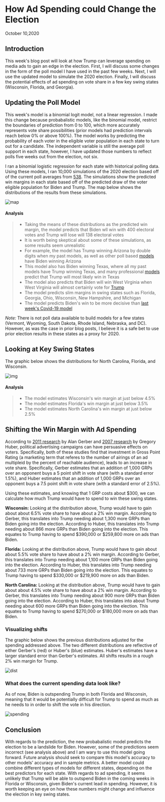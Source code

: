 # How Ad Spending could Change the Election
October 10,2020

## Introduction

This week's blog post will look at how Trump can leverage spending on media ads to gain an edge in the election.
First, I will discuss some changes in the form of the poll model I have used in the past few weeks. Next, I will
use the updated model to simulate the 2020 election. Finally, I will discuss the potential effects of ad spending on vote share in a few key swing states (Wisconsin, Florida, and Georgia). 

## Updating the Poll Model

This week's model is a binomial logit model, not a linear regression. I made this change
because probabalistic models, like the binomial model, restrict the boundaries of prediction from 0 to 100, which more accurately represents vote share possibilities (prior models had prediction intervals reach below 0% or above 100%). The model works by predicting the probability of each voter in the eligible voter population in each state to turn out for a candidate. The independent variable is still the average poll support in each state, however, I have updated those numbers to reflect polls five weeks out from the election, not six. 

I ran a binomial logistic regression for each state with historical polling data. Using these models, I ran 10,000 simulations of the 2020 election based off of the current poll averages from [538](https://projects.fivethirtyeight.com/polls/president-general/). The simulations show the predicted win margins in each state based off of the predicted draw of the voter eligible population for Biden and Trump. The map below shows the distributions of the results from these simulations. 

![map](Gov1347-master/figures/poll_prob_model_dist.png)

#### Analysis
> - Taking the means of these distributions as the predicted win margin, the model
predicts that Biden wll win with 400 electoral votes and Trump will lose will 138 electoral votes
> - It is worth being skeptical about some of these simulations, as some results seem unrealistic
> - For example, the model has Trump winning Arizona by double digits when my past models, as
well as other poll based [models](https://projects.fivethirtyeight.com/polls/president-general/arizona/) have Biden winning Arizona
> - This model also has Biden winning Texas, where all my past models have Trump winning Texas, and 
many professional [models](https://projects.economist.com/us-2020-forecast/president/texas) predict that Trump will most likely win in Texas
> - The model also predicts that Biden will win West Virginia when West Virginia will almost
certainly vote for [Trump](https://projects.economist.com/us-2020-forecast/president/west-virginia)
> - The model predicts slim margins in swing states such as Florida, Georgia, Ohio, Wisconsin, New Hampshire, and Michigan
> - The model predicts Biden's win to be more decisive than [last week's Covid-19 model](inc.md) 

*Note:* There is not poll data available to build models for a few states (Vermont, Wyoming, South Dakota, Rhode Island, Nebraska, and DC). However, as was the case in prior blog posts, I believe it is a safe bet to use prior election results in these states as a proxy for 2020. 


## Looking at Key Swing States

The graphic below shows the distributions for North Carolina, Florida, and Wisconsin. 

![img](Gov1347-master/figures/swing_binomial_preds1.png)

#### Analysis
> - The model estimates Wisconsin's win margin at just below 4.5%
> - The model estimates Florida's win margin at just below 3.5%
> - The model estimates North Carolina's win margin at just below 2.5%

## Shifting the Win Margin with Ad Spending

According to [2011 research](https://www-cambridge-org.ezp-prod1.hul.harvard.edu/core/journals/american-political-science-review/article/how-large-and-longlasting-are-the-persuasive-effects-of-televised-campaign-ads-results-from-a-randomized-field-experiment/DA29FE8A5581C772006A1DEBB21CFC4C) by Alan Gerber and [2007 research](https://onlinelibrary-wiley-com.ezp-prod1.hul.harvard.edu/doi/pdfdirect/10.1111/j.1540-5907.2007.00291.x) by Gregory Huber,
political advertising campaigns can have persuasive effects on voters. Specifically, both 
of these studies find that investment in Gross Point Rating (a marketing term
that referes to the number of airings of an ad multipleid by the percent of reachable audience), leads to an increase in vote share. Specifically, Gerber estimates that an addition of 1,000 GRPs over an opponent buys a 5 point shift in vote share (with a standard error 1.5%), and
Huber estimates that an addition of 1,000 GRPs over an opponent buys a 7.5 point shift in vote share (with a standard error of 2.5%). 

Using these estimates, and knowing that 1 GRP costs about $300, we can calculate 
how much Trump would have to spend to win these swing states. 

**Wisconsin:** Looking at the distribution above, Trump would have to gain about about 6.5% vote share to have about a 2% win margin. According to Gerber, this translates into Trump needing about 1,300 more GRPs than Biden going into the election. According to Huber, this translates into Trump needing about 866 more GRPs than Biden going into the election. This equates to Trump having to spend $390,000 or $259,800 more on ads than Biden. 

**Florida:** Looking at the distribution above, Trump would have to gain about about 5.5% vote share to have about a 2% win margin. According to Gerber, this translates into Trump needing about 1,100 more GRPs than Biden going into the election. According to Huber, this translates into Trump needing about 733 more GRPs than Biden going into the election. This equates to Trump having to spend $330,000 or $219,900 more on ads than Biden. 

**North Carolina:** Looking at the distribution above, Trump would have to gain about about 4.5% vote share to have about a 2% win margin. According to Gerber, this translates into Trump needing about 900 more GRPs than Biden going into the election. According to Huber, this translates into about Trump needing about 600 more GRPs than Biden going into the election. This equates to Trump having to spend $270,000 or $180,000 more on ads than Biden. 

### Visualizing shifts

The graphic below shows the previous distributions adjusted for the spending addressed above. The two different distributions are reflective of either Gerber's (red) or Huber's (blue) estimates. Huber's estimates have a larger standard error than Gerber's estimates. All shifts results in a rough 2% win margin for Trump. 

![dist](Gov1347-master/figures/swing_pred_shifts_grps1.png)



### What does the current spending data look like?
As of now, Biden is outspending Trump in both Florida and Wisconsin, meaning that it would be potentially difficult for Trump to spend as much as he needs to in order to shift the vote in his direction. 

![spending](Gov1347-master/figures/ad_spending_2020.png)

## Conclusion
With regards to the prediction, the new probabalistic model predicts the election to be a landslide for Biden. However, some of the predictions seem incorrect (see analysis above) and I am wary to use this model going forward. Future analysis should seek to compare this model's accuracy to other models' accuracy and in sample metrics. A better model could combine different types of models for different states, depending on the best predictors for each state. 
With regards to ad spending, it seems unlikely that Trump will be able to outspend Biden in the coming weeks in Florida or Wisconsin, given Biden's current lead in spending. However, it is worth keeping an eye on how these numbers might change and influence the election in key swing states. 


 
